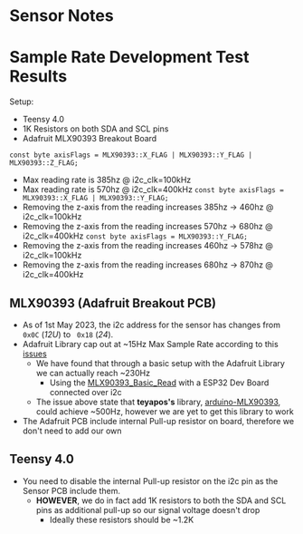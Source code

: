 # Sensor Notes

# Sample Rate Development Test Results

Setup: 
- Teensy 4.0
- 1K Resistors on both SDA and SCL pins
- Adafruit MLX90393 Breakout Board

`const byte axisFlags = MLX90393::X_FLAG | MLX90393::Y_FLAG | MLX90393::Z_FLAG;`
- Max reading rate is 385hz @ i2c_clk=100kHz
- Max reading rate is 570hz @ i2c_clk=400kHz
`const byte axisFlags = MLX90393::X_FLAG | MLX90393::Y_FLAG;`
- Removing the z-axis from the reading increases 385hz -> 460hz @ i2c_clk=100kHz
- Removing the z-axis from the reading increases 570hz -> 680hz @ i2c_clk=400kHz
`const byte axisFlags = MLX90393::Y_FLAG;`
- Removing the z-axis from the reading increases 460hz -> 578hz @ i2c_clk=100kHz
- Removing the z-axis from the reading increases 680hz -> 870hz @ i2c_clk=400kHz

## MLX90393 (Adafruit Breakout PCB)

-  As of 1st May 2023, the i2c address for the sensor has changes from `0x0C` (_12U_) to ` 0x18` (_24_).
-  Adafruit Library cap out at ~15Hz Max Sample Rate according to this [issues](https://github.com/adafruit/Adafruit_MLX90393_Library/issues/13)
   -  We have found that through a basic setup with the Adafruit Library we can actually reach ~230Hz
      -  Using the [MLX90393_Basic_Read](MLX90393_Basic_Read/MLX90393_Basic_Read.ino) with a ESP32 Dev Board connected over i2c
   -  The issue above state that **teyapos's** library, [arduino-MLX90393](https://github.com/tedyapo/arduino-MLX90393), could achieve ~500Hz, however we are yet to get this library to work
-  The Adafruit PCB include internal Pull-up resistor on board, therefore we don't need to add our own

## Teensy 4.0

- You need to disable the internal Pull-up resistor on the i2c pin as the Sensor PCB include them.
  - **HOWEVER**, we do in fact add 1K resistors to both the SDA and SCL pins as additional pull-up so our signal voltage doesn't drop
    - Ideally these resistors should be ~1.2K
